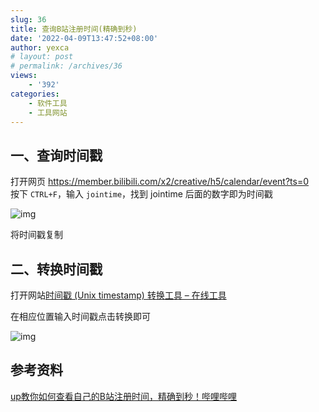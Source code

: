 ```yaml
---
slug: 36
title: 查询B站注册时间(精确到秒)
date: '2022-04-09T13:47:52+08:00'
author: yexca
# layout: post
# permalink: /archives/36
views:
    - '392'
categories:
    - 软件工具
    - 工具网站
---
```


## 一、查询时间戳

打开网页 <https://member.bilibili.com/x2/creative/h5/calendar/event?ts=0>  
按下 `CTRL+F`，输入 `jointime`，找到 jointime 后面的数字即为时间戳

![img](https://cdn.statically.io/gh/yexca/picx-images-hosting@master/2022/04-B站注册时间/jointime.2nnsmeqoq2a0.webp)

将时间戳复制

## 二、转换时间戳

打开网站[时间戳 (Unix timestamp) 转换工具 – 在线工具](https://tool.lu/timestamp/)

在相应位置输入时间戳点击转换即可

![img](https://cdn.statically.io/gh/yexca/picx-images-hosting@master/2022/04-B站注册时间/时间戳转换.w9edotfdjhc.webp)

## 参考资料

[up教你如何查看自己的B站注册时间，精确到秒！哔哩哔哩](https://www.bilibili.com/video/BV1it411u7D6)
